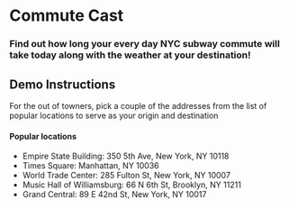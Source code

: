 # Commute Cast
### Find out how long your every day NYC subway commute will take today along with the weather at your destination!

## Demo Instructions
For the out of towners, pick a couple of the addresses from the list of popular locations to serve as your origin and destination
#### Popular locations
- Empire State Building: 350 5th Ave, New York, NY 10118
- Times Square: Manhattan, NY 10036
- World Trade Center: 285 Fulton St, New York, NY 10007
- Music Hall of Williamsburg: 66 N 6th St, Brooklyn, NY 11211
- Grand Central: 89 E 42nd St, New York, NY 10017
